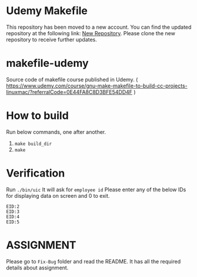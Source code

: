 # Udemy Makefile
This repository has been moved to a new account. You can find the updated repository at the following link: [New Repository](https://github.com/subratswain-cpp/udemy-makefile.git). Please clone the new repository to receive further updates.

# makefile-udemy
Source code of makefile course published in Udemy. ( https://www.udemy.com/course/gnu-make-makefile-to-build-cc-projects-linuxmac/?referralCode=0E44FA8C8D3BFE54DD4F ) 

# How to build
Run below commands, one after another.
1. `make build_dir`
2. `make`

# Verification
Run
`./bin/uic`
It will ask for `employee id`
Please enter any of the below IDs for displaying data on screen and 0 to exit.
```
EID:2
EID:3
EID:4
EID:5
```

# ASSIGNMENT
Please go to `Fix-Bug` folder and read the README. It has all the required details about assignment.


